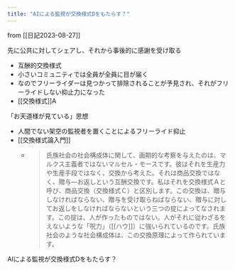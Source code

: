 ```yaml
---
title: "AIによる監視が交換様式Dをもたらす？"
---
```


from [[日記2023-08-27]]

先に公共に対してシェアし、それから事後的に感謝を受け取る
- 互酬的交換様式
- 小さいコミュニティでは全員が全員に目が届く
- なのでフリーライダーは見つかって排除されることが予見され、それがフリーライドしない抑止力になった
- [[交換様式]]A

「お天道様が見ている」思想
- 人間でない架空の監視者を置くことによるフリーライド抑止
- [[交換様式論入門]]
    - > 氏族社会の社会構成体に関して、画期的な考察を与えたのは、マルクス主義者ではないマルセル・モースです。彼はそれを生産力や生産手段ではなく、交換から考えた。それは商品交換ではなく、贈与―お返しという互酬交換です。私はそれを交換様式Ａと呼び、商品交換（交換様式Ｃ）と区別します。この交換は、贈与しなければならない、贈与を受け取らねばならない、贈与に対してお返しをしなければならないという三つの掟によってなされます。この掟は、人が作ったものではない。人がそれに従わざるをえないような「呪力」（[[ハウ]]）に強いられているのです。氏族社会のような社会構成体は、この交換原理によって作られています。

AIによる監視が交換様式Dをもたらす？
